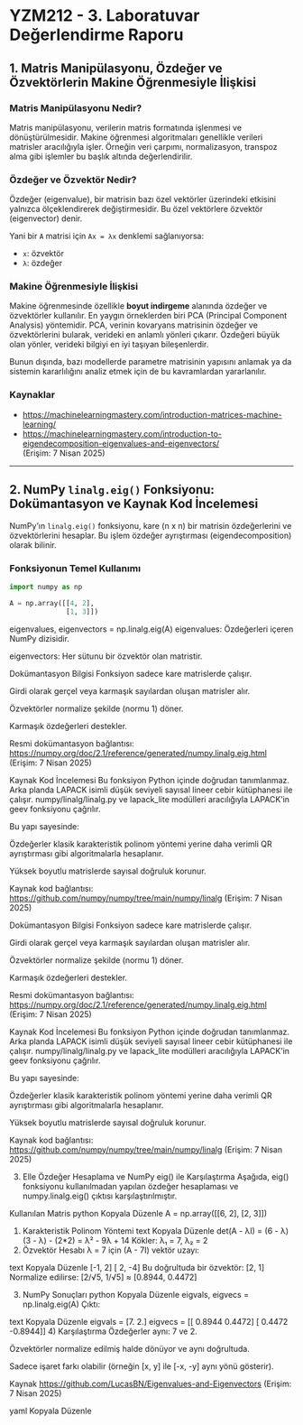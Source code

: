 # YZM212 - 3. Laboratuvar Değerlendirme Raporu

## 1. Matris Manipülasyonu, Özdeğer ve Özvektörlerin Makine Öğrenmesiyle İlişkisi

### Matris Manipülasyonu Nedir?

Matris manipülasyonu, verilerin matris formatında işlenmesi ve dönüştürülmesidir. Makine öğrenmesi algoritmaları genellikle verileri matrisler aracılığıyla işler. Örneğin veri çarpımı, normalizasyon, transpoz alma gibi işlemler bu başlık altında değerlendirilir.

### Özdeğer ve Özvektör Nedir?

Özdeğer (eigenvalue), bir matrisin bazı özel vektörler üzerindeki etkisini yalnızca ölçeklendirerek değiştirmesidir. Bu özel vektörlere özvektör (eigenvector) denir.

Yani bir `A` matrisi için `Ax = λx` denklemi sağlanıyorsa:

- `x`: özvektör  
- `λ`: özdeğer

### Makine Öğrenmesiyle İlişkisi

Makine öğrenmesinde özellikle **boyut indirgeme** alanında özdeğer ve özvektörler kullanılır. En yaygın örneklerden biri PCA (Principal Component Analysis) yöntemidir. PCA, verinin kovaryans matrisinin özdeğer ve özvektörlerini bularak, verideki en anlamlı yönleri çıkarır. Özdeğeri büyük olan yönler, verideki bilgiyi en iyi taşıyan bileşenlerdir.

Bunun dışında, bazı modellerde parametre matrisinin yapısını anlamak ya da sistemin kararlılığını analiz etmek için de bu kavramlardan yararlanılır.

### Kaynaklar

- <https://machinelearningmastery.com/introduction-matrices-machine-learning/>  
- <https://machinelearningmastery.com/introduction-to-eigendecomposition-eigenvalues-and-eigenvectors/>  
(Erişim: 7 Nisan 2025)

---

## 2. NumPy `linalg.eig()` Fonksiyonu: Dokümantasyon ve Kaynak Kod İncelemesi

NumPy’ın `linalg.eig()` fonksiyonu, kare (n x n) bir matrisin özdeğerlerini ve özvektörlerini hesaplar. Bu işlem özdeğer ayrıştırması (eigendecomposition) olarak bilinir.

### Fonksiyonun Temel Kullanımı

```python
import numpy as np

A = np.array([[4, 2],
              [1, 3]])
```

eigenvalues, eigenvectors = np.linalg.eig(A)
eigenvalues: Özdeğerleri içeren NumPy dizisidir.

eigenvectors: Her sütunu bir özvektör olan matristir.

Dokümantasyon Bilgisi
Fonksiyon sadece kare matrislerde çalışır.

Girdi olarak gerçel veya karmaşık sayılardan oluşan matrisler alır.

Özvektörler normalize şekilde (normu 1) döner.

Karmaşık özdeğerleri destekler.

Resmi dokümantasyon bağlantısı:
https://numpy.org/doc/2.1/reference/generated/numpy.linalg.eig.html
(Erişim: 7 Nisan 2025)

Kaynak Kod İncelemesi
Bu fonksiyon Python içinde doğrudan tanımlanmaz. Arka planda LAPACK isimli düşük seviyeli sayısal lineer cebir kütüphanesi ile çalışır. numpy/linalg/linalg.py ve lapack_lite modülleri aracılığıyla LAPACK’in geev fonksiyonu çağrılır.

Bu yapı sayesinde:

Özdeğerler klasik karakteristik polinom yöntemi yerine daha verimli QR ayrıştırması gibi algoritmalarla hesaplanır.

Yüksek boyutlu matrislerde sayısal doğruluk korunur.

Kaynak kod bağlantısı:
https://github.com/numpy/numpy/tree/main/numpy/linalg
(Erişim: 7 Nisan 2025)

Dokümantasyon Bilgisi
Fonksiyon sadece kare matrislerde çalışır.

Girdi olarak gerçel veya karmaşık sayılardan oluşan matrisler alır.

Özvektörler normalize şekilde (normu 1) döner.

Karmaşık özdeğerleri destekler.

Resmi dokümantasyon bağlantısı:
https://numpy.org/doc/2.1/reference/generated/numpy.linalg.eig.html
(Erişim: 7 Nisan 2025)

Kaynak Kod İncelemesi
Bu fonksiyon Python içinde doğrudan tanımlanmaz. Arka planda LAPACK isimli düşük seviyeli sayısal lineer cebir kütüphanesi ile çalışır. numpy/linalg/linalg.py ve lapack_lite modülleri aracılığıyla LAPACK’in geev fonksiyonu çağrılır.

Bu yapı sayesinde:

Özdeğerler klasik karakteristik polinom yöntemi yerine daha verimli QR ayrıştırması gibi algoritmalarla hesaplanır.

Yüksek boyutlu matrislerde sayısal doğruluk korunur.

Kaynak kod bağlantısı:
https://github.com/numpy/numpy/tree/main/numpy/linalg
(Erişim: 7 Nisan 2025)

3. Elle Özdeğer Hesaplama ve NumPy eig() ile Karşılaştırma
Aşağıda, eig() fonksiyonu kullanılmadan yapılan özdeğer hesaplaması ve numpy.linalg.eig() çıktısı karşılaştırılmıştır.

Kullanılan Matris
python
Kopyala
Düzenle
A = np.array([[6, 2],
              [2, 3]])
1) Karakteristik Polinom Yöntemi
text
Kopyala
Düzenle
det(A - λI) = (6 - λ)(3 - λ) - (2*2)
            = λ² - 9λ + 14
Kökler: λ₁ = 7, λ₂ = 2
2) Özvektör Hesabı
λ = 7 için (A - 7I) vektör uzayı:

text
Kopyala
Düzenle
[-1, 2]
[ 2, -4]
Bu doğrultuda bir özvektör: [2, 1]
Normalize edilirse: [2/√5, 1/√5] ≈ [0.8944, 0.4472]

3) NumPy Sonuçları
python
Kopyala
Düzenle
eigvals, eigvecs = np.linalg.eig(A)
Çıktı:

text
Kopyala
Düzenle
eigvals = [7. 2.]
eigvecs =
[[ 0.8944  0.4472]
 [ 0.4472 -0.8944]]
4) Karşılaştırma
Özdeğerler aynı: 7 ve 2.

Özvektörler normalize edilmiş halde dönüyor ve aynı doğrultuda.

Sadece işaret farkı olabilir (örneğin [x, y] ile [-x, -y] aynı yönü gösterir).

Kaynak
https://github.com/LucasBN/Eigenvalues-and-Eigenvectors
(Erişim: 7 Nisan 2025)

yaml
Kopyala
Düzenle

